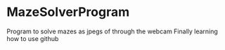 # MazeSolverProgram
Program to solve mazes as jpegs of through the webcam
Finally learning how to use github
